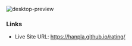 ![desktop-preview](https://user-images.githubusercontent.com/115339955/229727020-f8e20e24-8c06-46e2-acf4-f28ff96e3f66.jpg)
### Links

- Live Site URL: https://hanpla.github.io/rating/
